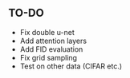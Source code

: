 ## TO-DO

- Fix double u-net
- Add attention layers
- Add FID evaluation
- Fix grid sampling
- Test on other data (CIFAR etc.)
